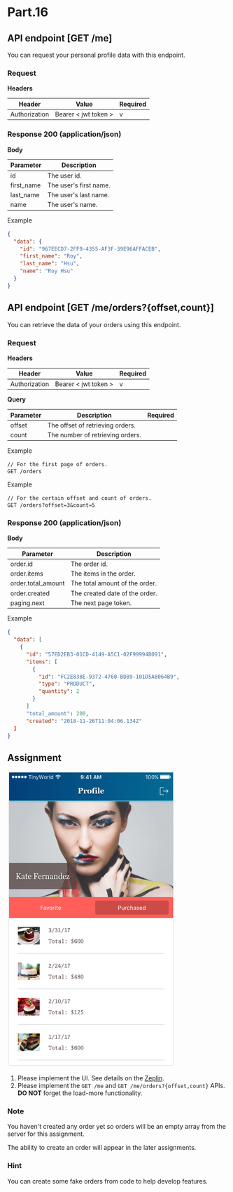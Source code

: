 # Part.16

## API endpoint [GET /me]

You can request your personal profile data with this endpoint.

### Request

**Headers**

| Header | Value | Required |
| --- | --- | --- |
| Authorization | Bearer < jwt token > | v |

### Response 200 (application/json)

**Body**

| Parameter | Description |
| --- | --- |
| id | The user id. |
| first_name | The user's first name. |
| last_name | The user's last name. |
| name | The user's name. |

Example

```json
{
  "data": {
    "id": "967EECD7-2FF9-4355-AF3F-39E96AFFACEB",
    "first_name": "Roy",
    "last_name": "Hsu",
    "name": "Roy Hsu"
  }
}
```

## API endpoint [GET /me/orders?{offset,count}]

You can retrieve the data of your orders using this endpoint.

### Request

**Headers**

| Header | Value | Required |
| --- | --- | --- |
| Authorization | Bearer < jwt token > | v |

**Query**

| Parameter | Description | Required |
| --- | --- | --- |
| offset | The offset of retrieving orders. | |
| count | The number of retrieving orders. | |

Example

```
// For the first page of orders.
GET /orders
```

Example

```
// For the certain offset and count of orders.
GET /orders?offset=3&count=5
```

### Response 200 (application/json)

**Body**

| Parameter | Description |
| --- | --- |
| order.id | The order id. |
| order.items | The items in the order. |
| order.total_amount | The total amount of the order. |
| order.created | The created date of the order. |
| paging.next | The next page token. |

Example

```json
{
  "data": [
    {
      "id": "57ED2EB3-01CD-4149-A5C1-02F99994B091",
      "items": [
        {
          "id": "FC2E838E-9372-4760-BD89-101D5A8064B9",
          "type": "PRODUCT",
          "quantity": 2
        }
      ]
      "total_amount": 200,
      "created": "2018-11-26T11:04:06.134Z"
  ]
}
```

## Assignment

![Controller/Profile/Normal/Purchased Without Tab Bar](../../../resources/images/controller/profile/normal/purchased-without-tab-bar.png)

1. Please implement the UI. See details on the [Zeplin](https://zpl.io/bzYXEeG).
2. Please implement the `GET /me` and `GET /me/orders?{offset,count}` APIs. **DO NOT** forget the load-more functionality.

### Note

You haven't created any order yet so orders will be an empty array from the server for this assignment.

The ability to create an order will appear in the later assignments.

### Hint

You can create some fake orders from code to help develop features.
